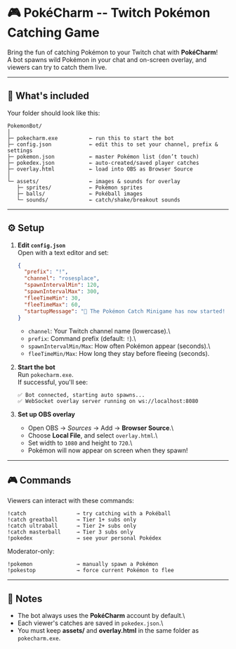 # 🎮 PokéCharm -- Twitch Pokémon Catching Game

Bring the fun of catching Pokémon to your Twitch chat with
**PokéCharm**!\
A bot spawns wild Pokémon in your chat and on-screen overlay, and
viewers can try to catch them live.

------------------------------------------------------------------------

## 📂 What's included

Your folder should look like this:

    PokemonBot/
    │
    ├─ pokecharm.exe          ← run this to start the bot
    ├─ config.json            ← edit this to set your channel, prefix & settings
    ├─ pokemon.json           ← master Pokémon list (don’t touch)
    ├─ pokedex.json           ← auto-created/saved player catches
    ├─ overlay.html           ← load into OBS as Browser Source
    │
    └─ assets/                ← images & sounds for overlay
       ├─ sprites/            ← Pokémon sprites
       ├─ balls/              ← Pokéball images
       └─ sounds/             ← catch/shake/breakout sounds

------------------------------------------------------------------------

## ⚙️ Setup

1.  **Edit `config.json`**\
    Open with a text editor and set:

    ``` json
    {
      "prefix": "!",
      "channel": "rosesplace",
      "spawnIntervalMin": 120,
      "spawnIntervalMax": 300,
      "fleeTimeMin": 30,
      "fleeTimeMax": 60,
      "startupMessage": "🌟 The Pokémon Catch Minigame has now started! Get ready for wild encounters..."
    }
    ```

    -   `channel`: Your Twitch channel name (lowercase).\
    -   `prefix`: Command prefix (default: `!`).\
    -   `spawnIntervalMin/Max`: How often Pokémon appear (seconds).\
    -   `fleeTimeMin/Max`: How long they stay before fleeing (seconds).

2.  **Start the bot**\
    Run `pokecharm.exe`.\
    If successful, you'll see:

        ✅ Bot connected, starting auto spawns...
        ✅ WebSocket overlay server running on ws://localhost:8080

3.  **Set up OBS overlay**

    -   Open OBS → *Sources* → Add → **Browser Source**.\
    -   Choose **Local File**, and select `overlay.html`.\
    -   Set width to `1080` and height to `720`.\
    -   Pokémon will now appear on screen when they spawn!

------------------------------------------------------------------------

## 🎮 Commands

Viewers can interact with these commands:

    !catch                → try catching with a Pokéball
    !catch greatball      → Tier 1+ subs only
    !catch ultraball      → Tier 2+ subs only
    !catch masterball     → Tier 3 subs only
    !pokedex              → see your personal Pokédex

Moderator-only:

    !pokemon              → manually spawn a Pokémon
    !pokestop             → force current Pokémon to flee

------------------------------------------------------------------------

## 🐾 Notes

-   The bot always uses the **PokéCharm** account by default.\
-   Each viewer's catches are saved in `pokedex.json`.\
-   You must keep **assets/** and **overlay.html** in the same folder as
    `pokecharm.exe`.
